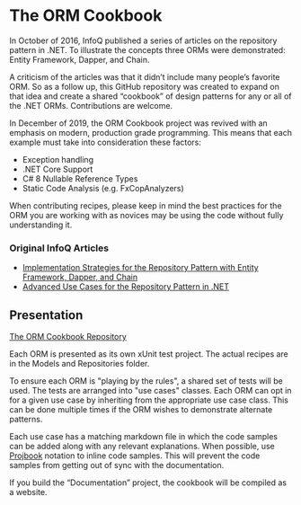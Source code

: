 ﻿The ORM Cookbook
==============

In October of 2016, InfoQ published a series of articles on the repository pattern in .NET. To illustrate the concepts three ORMs were demonstrated:  Entity Framework, Dapper, and Chain. 

A criticism of the articles was that it didn’t include many people’s favorite ORM. So as a follow up, this GitHub repository was created to expand on that idea and create a shared “cookbook” of design patterns for any or all of the .NET ORMs. Contributions are welcome.

In December of 2019, the ORM Cookbook project was revived with an emphasis on modern, production grade programming. This means that each example must take into consideration these factors:

* Exception handling
* .NET Core Support
* C# 8 Nullable Reference Types
* Static Code Analysis (e.g. FxCopAnalyzers)

When contributing recipes, please keep in mind the best practices for the ORM you are working with as novices may be using the code without fully understanding it. 

### Original InfoQ Articles

* [Implementation Strategies for the Repository Pattern with Entity Framework, Dapper, and Chain](https://www.infoq.com/articles/repository-implementation-strategies)
* [Advanced Use Cases for the Repository Pattern in .NET]( https://www.infoq.com/articles/repository-advanced)

## Presentation

[The ORM Cookbook Repository](https://github.com/Grauenwolf/DotNet-ORM-Cookbook)

Each ORM is presented as its own xUnit test project. The actual recipes are in the Models and Repositories folder. 

To ensure each ORM is "playing by the rules", a shared set of tests will be used. The tests are arranged into "use cases" classes. Each ORM can opt in for a given use case by inheriting from the appropriate use case class. This can be done multiple times if the ORM wishes to demonstrate alternate patterns.

Each use case has a matching markdown file in which the code samples can be added along with any relevant explanations. When possible, use [Projbook]( http://defrancea.github.io/Projbook/) notation to inline code samples. This will prevent the code samples from getting out of sync with the documentation.

If you build the “Documentation” project, the cookbook will be compiled as a website. 


